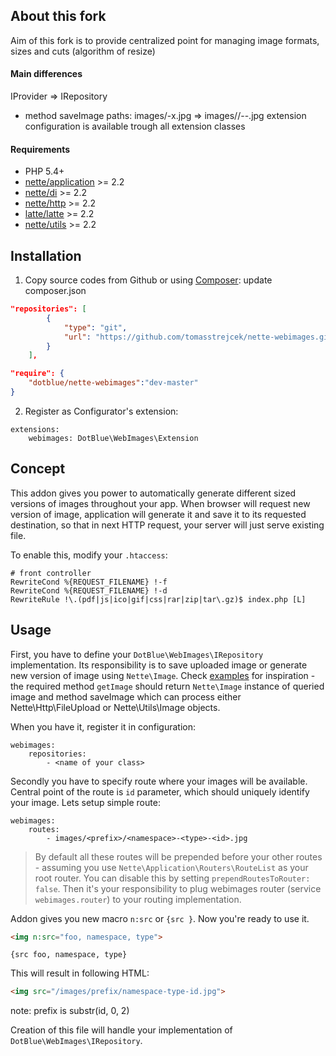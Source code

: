 ## About this fork

Aim of this fork is to provide centralized point for managing image formats, sizes and cuts (algorithm of resize)

#### Main differences

IProvider => IRepository
+ method saveImage
paths: images/<id>-<width>x<height>.jpg => images/<prefix>/<namespace>-<type>-<id>.jpg
extension configuration is available trough all extension classes

#### Requirements

- PHP 5.4+
- [nette/application](https://github.com/nette/application) >= 2.2
- [nette/di](https://github.com/nette/di) >= 2.2
- [nette/http](https://github.com/nette/http) >= 2.2
- [latte/latte](https://github.com/nette/latte) >= 2.2
- [nette/utils](https://github.com/nette/utils) >= 2.2

## Installation

1) Copy source codes from Github or using [Composer](http://getcomposer.org/):
update composer.json
```json
"repositories": [
        {
            "type": "git",
            "url": "https://github.com/tomasstrejcek/nette-webimages.git"
        }
    ],
```

```json
"require": {
	"dotblue/nette-webimages":"dev-master"
}
```

2) Register as Configurator's extension:
```
extensions:
	webimages: DotBlue\WebImages\Extension
```

## Concept

This addon gives you power to automatically generate different sized versions of images throughout your app. When browser will request new version of image, application will generate it and save it to its requested destination, so that in next HTTP request, your server will just serve existing file.

To enable this, modify your `.htaccess`:

```
# front controller
RewriteCond %{REQUEST_FILENAME} !-f
RewriteCond %{REQUEST_FILENAME} !-d
RewriteRule !\.(pdf|js|ico|gif|css|rar|zip|tar\.gz)$ index.php [L]
```

## Usage

First, you have to define your `DotBlue\WebImages\IRepository` implementation. Its responsibility is to save uploaded image or generate new version of image using `Nette\Image`. Check [examples](examples) for inspiration - the required method `getImage` should return `Nette\Image` instance of queried image and method saveImage which can process either Nette\Http\FileUpload or Nette\Utils\Image objects.

When you have it, register it in configuration:

```
webimages:
	repositories:
		- <name of your class>
```

Secondly you have to specify route where your images will be available. Central point of the route is `id` parameter, which should uniquely identify your image. Lets setup simple route:

```
webimages:
	routes:
		- images/<prefix>/<namespace>-<type>-<id>.jpg
```

> By default all these routes will be prepended before your other routes - assuming you use `Nette\Application\Routers\RouteList` as your root router. You can disable this by setting `prependRoutesToRouter: false`. Then it's your responsibility to plug webimages router (service `webimages.router`) to your routing implementation.

Addon gives you new macro `n:src` or `{src }`. Now you're ready to use it.

```html
<img n:src="foo, namespace, type">
```
```smarty
{src foo, namespace, type}
```
This will result in following HTML:

```html
<img src="/images/prefix/namespace-type-id.jpg">
```
note: prefix is substr(id, 0, 2)

Creation of this file will handle your implementation of `DotBlue\WebImages\IRepository`.
